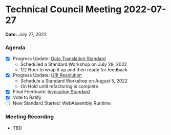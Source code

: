 Technical Council Meeting 2022-07-27 
===

**Date:** July 27, 2022

### Agenda 

- [x] Progress Update: [Data Translation Standard](https://hackmd.io/hpwh7m7MRoKJLH_fOowYWg)
  * Scheduled a Standard Workshop on July 29, 2022
  * 1/2 Hour to wrap it up and then ready for feedback
- [x] Progress Update: [URI Resolution](https://hackmd.io/OaF8KHN0TOOf457GYcnjEQ)
  * Schedule a Standard Workshop on August 5, 2022 
  * On Hold until refactoring is complete
- [x] Final Feedback: [Invocation Standard](https://hackmd.io/@eugenefine/BJ5lOIeHq)
- [x] Vote to Ratify 
- [ ] New Standard Started: WebAssembly Runtime

### Meeting Recording 

* TBD

